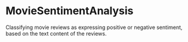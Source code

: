 # MovieSentimentAnalysis
Classifying movie reviews as expressing positive or negative sentiment, based on the text content of the reviews.
